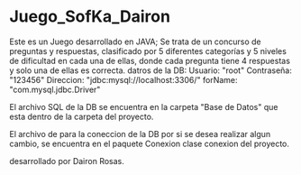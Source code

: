 # Juego_SofKa_Dairon
Este es un Juego desarrollado en JAVA; Se trata de un concurso de preguntas y respuestas, clasificado por 5 diferentes categorías y 5 niveles de dificultad en cada una de ellas, donde cada pregunta tiene 4 respuestas y solo una de ellas es correcta. datros de la DB: Usuario: "root" Contraseña: "123456" Direccion: "jdbc:mysql://localhost:3306/" forName: "com.mysql.jdbc.Driver"

El archivo SQL de la DB se encuentra en la carpeta "Base de Datos" que esta dentro de la carpeta del proyecto.

El archivo de para la coneccion de la DB por si se desea realizar algun cambio, se encuentra en el paquete Conexion clase conexion del proyecto.

desarrollado por Dairon Rosas.
